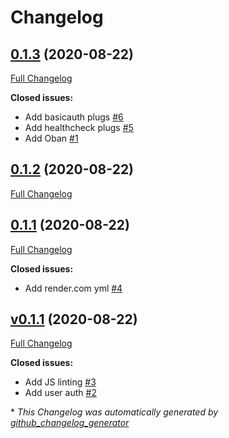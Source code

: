 # Changelog

## [0.1.3](https://github.com/devato/slate/tree/0.1.3) (2020-08-22)

[Full Changelog](https://github.com/devato/slate/compare/0.1.2...0.1.3)

**Closed issues:**

- Add basicauth plugs [\#6](https://github.com/devato/slate/issues/6)
- Add healthcheck plugs [\#5](https://github.com/devato/slate/issues/5)
- Add Oban [\#1](https://github.com/devato/slate/issues/1)

## [0.1.2](https://github.com/devato/slate/tree/0.1.2) (2020-08-22)

[Full Changelog](https://github.com/devato/slate/compare/0.1.1...0.1.2)

## [0.1.1](https://github.com/devato/slate/tree/0.1.1) (2020-08-22)

[Full Changelog](https://github.com/devato/slate/compare/v0.1.1...0.1.1)

**Closed issues:**

- Add render.com yml [\#4](https://github.com/devato/slate/issues/4)

## [v0.1.1](https://github.com/devato/slate/tree/v0.1.1) (2020-08-22)

[Full Changelog](https://github.com/devato/slate/compare/ba194d110b173567a86cba472949c47d4ba0248d...v0.1.1)

**Closed issues:**

- Add JS linting [\#3](https://github.com/devato/slate/issues/3)
- Add user auth [\#2](https://github.com/devato/slate/issues/2)



\* *This Changelog was automatically generated by [github_changelog_generator](https://github.com/github-changelog-generator/github-changelog-generator)*
